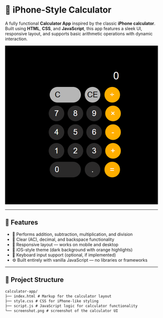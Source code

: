 # 📱 iPhone-Style Calculator

A fully functional **Calculator App** inspired by the classic **iPhone calculator**. Built using **HTML**, **CSS**, and **JavaScript**, this app features a sleek UI, responsive layout, and supports basic arithmetic operations with dynamic interaction.

![iPhone Calculator Screenshot](Screenshot.png) <!-- Add an actual screenshot here -->

---

## 🔧 Features

- 🧮 Performs addition, subtraction, multiplication, and division
- 🔄 Clear (AC), decimal, and backspace functionality
- 🎯 Responsive layout — works on mobile and desktop
- 🖤 iOS-style theme (dark background with orange highlights)
- 🧠 Keyboard input support (optional, if implemented)
- ⚙️ Built entirely with vanilla JavaScript — no libraries or frameworks

---

## 📁 Project Structure
```
calculator-app/
├── index.html # Markup for the calculator layout
├── style.css # CSS for iPhone-like styling
├── script.js # JavaScript logic for calculator functionality
└── screenshot.png # screenshot of the calculator UI
```
